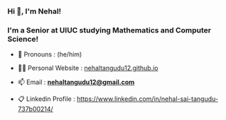 <h3>Hi 👋, I'm Nehal!</h3>
<h3>I'm a Senior at UIUC studying Mathematics and Computer Science!</h3>

- 👨 Pronouns : (he/him)

- 👨‍💻 Personal Website : [nehaltangudu12.github.io](nehaltangudu12.github.io)

- 📫 Email : **nehaltangudu12@gmail.com**

- 📋 Linkedin Profile : https://www.linkedin.com/in/nehal-sai-tangudu-737b00214/

